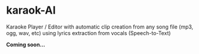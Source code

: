# karaok-AI
Karaoke Player / Editor with automatic clip creation from any song file (mp3, ogg, wav, etc) using lyrics extraction from vocals (Speech-to-Text)

**Coming soon...**
